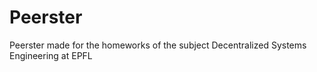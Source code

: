 # Peerster

Peerster made for the homeworks of the subject Decentralized Systems Engineering at EPFL
